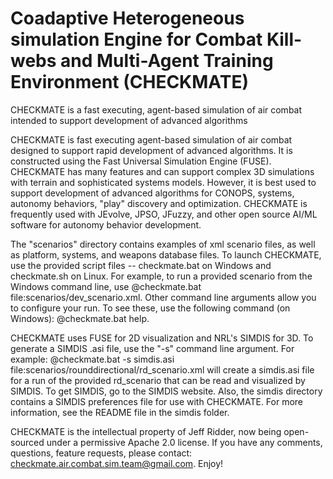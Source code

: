 # Coadaptive Heterogeneous simulation Engine for Combat Kill-webs and Multi-Agent Training Environment (CHECKMATE)
CHECKMATE is a fast executing, agent-based simulation of air combat intended to support development of advanced algorithms

CHECKMATE is fast executing agent-based simulation of air combat designed to support
rapid development of advanced algorithms. It is constructed using the Fast Universal
Simulation Engine (FUSE). CHECKMATE has many features and can support complex 3D simulations
with terrain and sophisticated systems models. However, it is best used to support development of
advanced algorithms for CONOPS, systems, autonomy behaviors, "play" discovery and optimization. CHECKMATE
is frequently used with JEvolve, JPSO, JFuzzy, and other open source AI/ML software for
autonomy behavior development.

The "scenarios" directory contains examples of xml scenario files, as well as platform, systems, and weapons database files. 
To launch CHECKMATE, use the provided script files -- checkmate.bat on Windows and checkmate.sh on Linux. 
For example, to run a provided scenario from the Windows command line, use @checkmate.bat file:scenarios/dev_scenario.xml. 
Other command line arguments allow you to configure your run. To see these, use the following command (on Windows): @checkmate.bat help.

CHECKMATE uses FUSE for 2D visualization and NRL's SIMDIS for 3D. To generate a SIMDIS .asi file, 
use the "-s" command line argument. For example: @checkmate.bat -s simdis.asi file:scenarios/rounddirectional/rd_scenario.xml 
will create a simdis.asi file for a run of the provided rd_scenario that can be read and visualized by SIMDIS. 
To get SIMDIS, go to the SIMDIS website. Also, the simdis directory contains a SIMDIS preferences file for use with CHECKMATE. 
For more information, see the README file in the simdis folder.

CHECKMATE is the intellectual property of Jeff Ridder, now being open-sourced under a permissive Apache 2.0 license. 
If you have any comments, questions, feature requests, please contact: checkmate.air.combat.sim.team@gmail.com. Enjoy!
